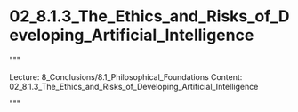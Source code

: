 # 02_8.1.3_The_Ethics_and_Risks_of_Developing_Artificial_Intelligence

"""

Lecture: 8_Conclusions/8.1_Philosophical_Foundations
Content: 02_8.1.3_The_Ethics_and_Risks_of_Developing_Artificial_Intelligence

"""

